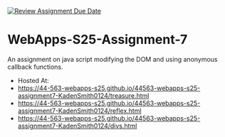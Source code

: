 [![Review Assignment Due Date](https://classroom.github.com/assets/deadline-readme-button-22041afd0340ce965d47ae6ef1cefeee28c7c493a6346c4f15d667ab976d596c.svg)](https://classroom.github.com/a/44LzP_Z4)
# WebApps-S25-Assignment-7
An assignment on java script modifying the DOM and using anonymous callback functions.

* Hosted At: 
* https://44-563-webapps-s25.github.io/44563-webapps-s25-assignment7-KadenSmith0124/treasure.html
* https://44-563-webapps-s25.github.io/44563-webapps-s25-assignment7-KadenSmith0124/reflex.html
* https://44-563-webapps-s25.github.io/44563-webapps-s25-assignment7-KadenSmith0124/divs.html
